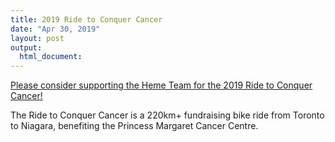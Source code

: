 ```yaml
---
title: 2019 Ride to Conquer Cancer
date: "Apr 30, 2019"
layout: post
output:
  html_document:
---
```


[Please consider supporting the Heme Team for the 2019 Ride to Conquer Cancer!](https://secure.conquercancer.ca/site/TR/Ride/Toronto2019?px=4175647&pg=personal&fr_id=1692)

The Ride to Conquer Cancer is a 220km+ fundraising bike ride from Toronto to Niagara, benefiting the Princess Margaret Cancer Centre.
